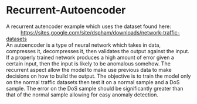 # Recurrent-Autoencoder

A recurrent autencoder example which uses the dataset found here: 
&nbsp;&nbsp;&nbsp;&nbsp;&nbsp;&nbsp;&nbsp;&nbsp;&nbsp;&nbsp;https://sites.google.com/site/dspham/downloads/network-traffic-datasets     
An autoencoder is a type of neural network which takes in data, compresses it, decompresses it, then validates the output against the 
input. If a properly trained network produces a high amount of error given a certain input, then the input is likely to be anomalous 
somehow. The recurrent aspect allow the model to make use previous data to make decisions on how to build the output. The objective is to
train the model only on the normal traffic datasets then test it on a normal sample and a DoS sample. The error on the DoS sample should 
be significantly greater than that of the normal sample allowing for easy anomaly detection.

